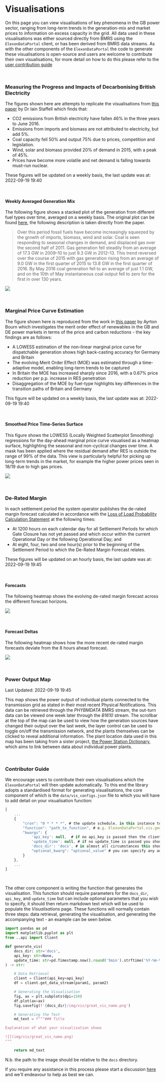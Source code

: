 # Visualisations

On this page you can view visualisations of key phenomena in the GB power sector, ranging from long-term trends in the generation-mix and market prices to information on excess capacity in the grid. All data used in these visualisations was either sourced directly from BMRS using the `ElexonDataPortal` client, or has been derived from BMRS data streams. As with the other components of the `ElexonDataPortal` the code to generate these visualisations is open-source and users are welcome to contribute their own visualisations, for more detail on how to do this please refer to the [user contribution guide](#contributor-guide)
    

<br>

### Measuring the Progress and Impacts of Decarbonising British Electricity

The figures shown here are attempts to replicate the visualisations from [this paper](https://www.sciencedirect.com/science/article/pii/S0301421516307017) by Dr Iain Staffell which finds that:

* CO2 emissions from British electricity have fallen 46% in the three years to June 2016.
* Emissions from imports and biomass are not attributed to electricity, but add 5%.
* Coal capacity fell 50% and output 75% due to prices, competition and legislation.
* Wind, solar and biomass provided 20% of demand in 2015, with a peak of 45%.
* Prices have become more volatile and net demand is falling towards must-run nuclear.

These figures will be updated on a weekly basis, the last update was at: 2022-09-19 19:40

<br>

#### Weekly Averaged Generation Mix

The following figure shows a stacked plot of the generation from different fuel types over time, averaged on a weekly basis. The original plot can be found [here](https://www.sciencedirect.com/science/article/pii/S0301421516307017#f0030), the following description is taken directly from the paper.

> Over this period fossil fuels have become increasingly squeezed by the growth of imports, biomass, wind and solar. Coal is seen responding to seasonal changes in demand, and displaced gas over the second half of 2011. Gas generation fell steadily from an average of 17.3 GW in 2009–10 to just 9.3 GW in 2012–13. This trend reversed over the course of 2015 with gas generation rising from an average of 9.0 GW in the first quarter of 2015 to 13.8 GW in the first quarter of 2016. By May 2016 coal generation fell to an average of just 1.1 GW, and on the 10th of May instantaneous coal output fell to zero for the first in over 130 years.

![](img/vis/ei_stacked_fuel.png)


<br>

### Marginal Price Curve Estimation

The figure shown here is reproduced from the work in [this paper](https://ayrtonb.github.io/Merit-Order-Effect/#paper) by Ayrton Bourn which investigates the merit order effect of renewables in the GB and DE power markets in terms of the price and carbon reductions - the key findings are as follows:

* A LOWESS estimation of the non-linear marginal price curve for dispatchable generation shows high back-casting accuracy for Germany and Britain
* The evolving Merit Order Effect (MOE) was estimated through a time-adaptive model, enabling long-term trends to be captured
* In Britain the MOE has increased sharply since 2016, with a 0.67% price reduction per p.p. increase in RES penetration
* Disaggregation of the MOE by fuel-type highlights key differences in the transition paths of Britain and Germany

This figure will be updated on a weekly basis, the last update was at: 2022-09-19 19:40

<br>

#### Smoothed Price Time-Series Surface

This figure shows the LOWESS (Locally Weighted Scatterplot Smoothing) regressions for the day-ahead marginal price curve visualised as a heatmap surface, highlighting the seasonal and non-cyclical changes over time. A mask has been applied where the residual demand after RES is outside the range of 99% of the data. This view is particularly helpful for picking up long-term trends in the market, for example the higher power prices seen in 18/19 due to high gas prices.


![](img/vis/moe_surface.png)


<br>

### De-Rated Margin

In each settlement period the system operator publishes the de-rated margin forecast calculated in accordance with the [Loss of Load Probability Calculation Statement](https://www.elexon.co.uk/documents/bsc-codes/lolp/loss-of-load-probability-calculation-statement/) at the following times:

* At 1200 hours on each calendar day for all Settlement Periods for which Gate Closure has not yet passed and which occur within the current Operational Day or the following Operational Day; and
* At eight, four, two and one hour(s) prior to the beginning of the Settlement Period to which the De-Rated Margin Forecast relates.

These figures will be updated on an hourly basis, the last update was at: 2022-09-19 19:45

<br>

#### Forecasts

The following heatmap shows the evolving de-rated margin forecast across the different forecast horizons.

![](img/vis/drm_fcst_htmp.png)

<br>

#### Forecast Deltas

The following heatmap shows how the more recent de-rated margin forecasts deviate from the 8 hours ahead forecast.

![](img/vis/drm_fcst_delta_htmp.png)


<br>

### Power Output Map

Last Updated: 2022-09-19 19:45

This map shows the power output of individual plants connected to the transmission grid as stated in their most recent Physical Notifications. This data can be retrieved through the *PHYBMDATA* BMRS stream, the out-turn data can be viewed one week later through the *B1610* stream. The scrollbar at the top of the map can be used to view how the generation sources have changed their output over the last week, the layer control can be used to toggle on/off the transmission network, and the plants themselves can be clicked to reveal additional information. The plant location data used in this map has been taking from a sister project, [the Power Station Dictionary](https://osuked.github.io/Power-Station-Dictionary/), which aims to link between data about individual power plants.

<div id="map"></div>

<br>

### Contributor Guide

We encourage users to contribute their own visualisations which the `ElexonDataPortal` will then update automatically. To this end the library adopts a standardised format for generating visualisations, the core component of which is the `data/vis_configs.json` file to which you will have to add detail on your visualisation function:

```javascript
[
    ...
    {
        "cron": "0 * * * *", # the update schedule, in this instance to run at midnight every sunday
        "function": "path_to_function", # e.g. ElexonDataPortal.vis.generate_vis
        "kwargs": {
            'api_key': null,  # if no api_key is passed then the client will try and look for the `BMRS_API_KEY` environment variable
            'update_time': null, # if no update_time is passed you should generate it yourself, e.g. with `pd.Timestamp.now().round('5min').strftime('%Y-%m-%d %H:%M')`
            'docs_dir': 'docs', # in almost all circumstances this should just be `docs`
            "optional_kwarg": "optional_value" # you can specify any additional keyword arguments that your function requires
        }
    },
    ...
]
```

<br>

The other core component is writing the function that generates the visualisation. This function should require parameters for the `docs_dir`, `api_key`, and `update_time` but can include optional parameters that you wish to specify, it should then return markdown text which will be used to populate the *Visualisations* page. These functions will normally contain three steps: data retrieval, generating the visualisation, and generating the accompanying text - an example can be seen below.

```python
import pandas as pd
import matplotlib.pyplot as plt
from ..api import Client

def generate_vis(
    docs_dir: str='docs',
    api_key: str=None,
    update_time: str=pd.Timestamp.now().round('5min').strftime('%Y-%m-%d %H:%M'),
) -> str:

    # Data Retrieval
    client = Client(api_key=api_key)
    df = client.get_data_stream(param1, param2)

    # Generating the Visualisation
    fig, ax = plt.subplots(dpi=150)
    df.plot(ax=ax)
    fig.savefig(f'{docs_dir}/img/vis/great_vis_name.png')

    # Generating the Text
    md_text = f"""### Title

Explanation of what your visualisation shows

![](img/vis/great_vis_name.png)
"""

    return md_text
```

N.b. the path to the image should be relative to the `docs` directory.

If you require any assistance in this process please start a discussion [here](https://github.com/OSUKED/ElexonDataPortal/discussions) and we'll endeavour to help as best we can.
